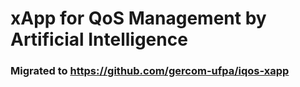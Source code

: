 # xApp for QoS Management by Artificial Intelligence

### Migrated to https://github.com/gercom-ufpa/iqos-xapp

